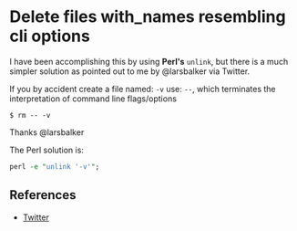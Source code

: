 # Delete files with_names resembling cli options

I have been accomplishing this by using **Perl's** `unlink`, but there is a much simpler solution as pointed out to me by @larsbalker via Twitter.

If you by accident create a file named: `-v` use: `--`, which terminates the interpretation of command line flags/options

`$ rm -- -v`

Thanks @larsbalker

The Perl solution is:

```perl
perl -e "unlink '-v'";
```

## References

- [Twitter](https://twitter.com/jonasbn/status/966336534835269637)
